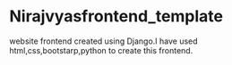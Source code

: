 # Nirajvyasfrontend_template
website frontend created using Django.I have used html,css,bootstarp,python to create this frontend.

